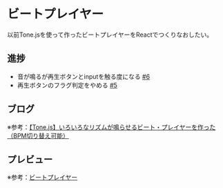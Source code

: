 # ビートプレイヤー

以前Tone.jsを使って作ったビートプレイヤーをReactでつくりなおしたい。

## 進捗

- 音が鳴るが再生ボタンとinputを触る度になる [#6](https://github.com/ryo-i/beat-player/issues/6)
- 再生ボタンのフラグ判定をやめる [#5](https://github.com/ryo-i/beat-player/issues/5)

## ブログ

※参考：[【Tone.js】いろいろなリズムが鳴らせるビート・プレイヤーを作った（BPM切り替え可能）](https://www.i-ryo.com/entry/2020/06/20/055657)

## プレビュー

※参考：[ビートプレイヤー](https://beat-player.vercel.app/)